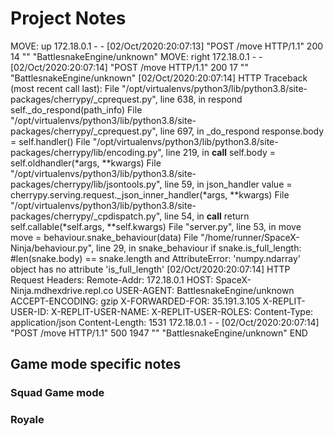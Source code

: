 # Project Notes

MOVE: up
172.18.0.1 - - [02/Oct/2020:20:07:13] "POST /move HTTP/1.1" 200 14 "" "BattlesnakeEngine/unknown"
MOVE: right
172.18.0.1 - - [02/Oct/2020:20:07:14] "POST /move HTTP/1.1" 200 17 "" "BattlesnakeEngine/unknown"
[02/Oct/2020:20:07:14] HTTP 
Traceback (most recent call last):
  File "/opt/virtualenvs/python3/lib/python3.8/site-packages/cherrypy/_cprequest.py", line 638, in respond
    self._do_respond(path_info)
  File "/opt/virtualenvs/python3/lib/python3.8/site-packages/cherrypy/_cprequest.py", line 697, in _do_respond
    response.body = self.handler()
  File "/opt/virtualenvs/python3/lib/python3.8/site-packages/cherrypy/lib/encoding.py", line 219, in __call__
    self.body = self.oldhandler(*args, **kwargs)
  File "/opt/virtualenvs/python3/lib/python3.8/site-packages/cherrypy/lib/jsontools.py", line 59, in json_handler
    value = cherrypy.serving.request._json_inner_handler(*args, **kwargs)
  File "/opt/virtualenvs/python3/lib/python3.8/site-packages/cherrypy/_cpdispatch.py", line 54, in __call__
    return self.callable(*self.args, **self.kwargs)
  File "server.py", line 53, in move
    move = behaviour.snake_behaviour(data)
  File "/home/runner/SpaceX-Ninja/behaviour.py", line 29, in snake_behaviour
    if snake.is_full_length: #len(snake.body) == snake.length and
AttributeError: 'numpy.ndarray' object has no attribute 'is_full_length'
[02/Oct/2020:20:07:14] HTTP 
Request Headers:
  Remote-Addr: 172.18.0.1
  HOST: SpaceX-Ninja.mdhexdrive.repl.co
  USER-AGENT: BattlesnakeEngine/unknown
  ACCEPT-ENCODING: gzip
  X-FORWARDED-FOR: 35.191.3.105
  X-REPLIT-USER-ID: 
  X-REPLIT-USER-NAME: 
  X-REPLIT-USER-ROLES: 
  Content-Type: application/json
  Content-Length: 1531
172.18.0.1 - - [02/Oct/2020:20:07:14] "POST /move HTTP/1.1" 500 1947 "" "BattlesnakeEngine/unknown"
END
## Game mode specific notes

### Squad Game mode


### Royale

